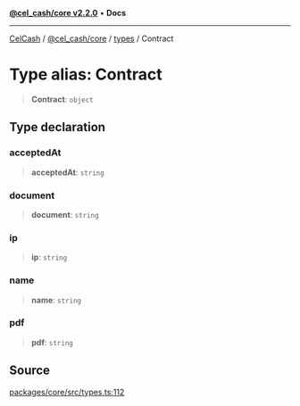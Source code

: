 [**@cel_cash/core v2.2.0**](../../README.md) • **Docs**

***

[CelCash](../../../../packages.md) / [@cel\_cash/core](../../README.md) / [types](../README.md) / Contract

# Type alias: Contract

> **Contract**: `object`

## Type declaration

### acceptedAt

> **acceptedAt**: `string`

### document

> **document**: `string`

### ip

> **ip**: `string`

### name

> **name**: `string`

### pdf

> **pdf**: `string`

## Source

[packages/core/src/types.ts:112](https://github.com/Pyxlab/celcash/blob/f7cdc752c29f8a0dcef033e212602412d2050afc/packages/core/src/types.ts#L112)
